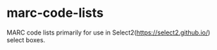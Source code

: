 # marc-code-lists

MARC code lists primarily for use in Select2(https://select2.github.io/) select boxes.
